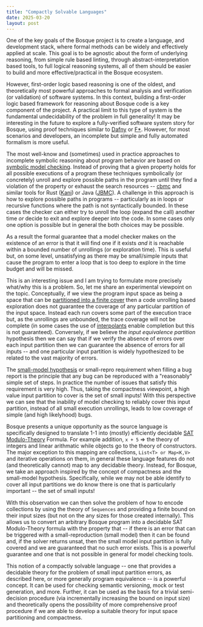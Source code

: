 ```yaml
---
title: "Compactly Solvable Languages"
date: 2025-03-20
layout: post
---
```


One of the key goals of the Bosque project is to create a language, and development stack, where formal methods can be widely and effectively applied at scale. This goal is to be agnostic about the form of underlying reasoning, from simple rule based linting, through abstract-interpretation based tools, to full logical reasoning systems, all of them should be easier to build and more effective/practical in the Bosque ecosystem.

However, first-order logic based reasoning is one of the oldest, and theoretically most powerful approaches to formal analysis and verification (or validation) of software systems. In this context, building a first-order logic based framework for reasoning about Bosque code is a key component of the project. A practical limit to this type of system is the fundamental undecidability of the problem in full generality! It may be interesting in the future to explore a fully-verified software system story for Bosque, using proof techniques similar to [Dafny](https://dafny.org/) or [F*](https://fstar-lang.org/). However, for most scenarios and developers, an incomplete but simple and fully automated formalism is more useful. 

The most well-know and (sometimes) used in practice approaches to incomplete symbolic reasoning about program behavior are based on [symbolic model checking](https://en.wikipedia.org/wiki/Model_checking). Instead of proving that a given property holds for all possible executions of a program these techniques symbolically (or concretely) unroll and explore possible paths in the program until they find a violation of the property or exhaust the search resources -- [cbmc](https://www.cprover.org/cbmc/) and similar tools for Rust ([Kani](https://model-checking.github.io/kani/)) or Java ([JBMC](https://www.cprover.org/jbmc/)). A challenge in this approach is how to explore possible paths in programs -- particularly as in loops or recursive functions where the path is not syntactically bounded. In these cases the checker can either try to unroll the loop (expand the call) another time _or_ decide to exit and explore deeper into the code. In some cases only one option is possible but in general the both choices may be possible. 

As a result the formal guarantee that a model checker makes on the existence of an error is that it will find one if it exists _and_ it is reachable within a bounded number of unrollings (or exploration time). This is useful but, on some level, unsatisfying as there may be small/simple inputs that cause the program to enter a loop that is too deep to explore in the time budget and will be missed. 

This is an interesting issue and I am trying to formulate more precisely what/why this is a problem. So, let me share an experimental viewpoint on the topic. Conceptually, if we view the program input space as being a space that can be [partitioned into a finite cover](https://www.cs.montana.edu/courses/se422/currentLectures/Ch4.pdf) then a code unrolling based exploration does not guarantee the coverage of any particular partition of the input space. Instead each run covers some part of the execution trace but, as the unrollings are unbounded, the trace coverage will not be complete (in some cases the use of [interpolants](https://rg1-teaching.mpi-inf.mpg.de/old-ag2/teachingpodelski/MCseminar/talk-ScottCotton.pdf) enable completion but this is not guaranteed). Conversely, if we believe the _input equivalence partition_ hypothesis then we can say that if we verify the absence of errors over each input partition then we can guarantee the absence of errors for all inputs -- and one particular input partition is widely hypothesized to be related to the vast majority of errors.

The [small-model hypothesis](https://ieeexplore.ieee.org/document/538605) or small-repro requirement when filling a bug report is the principle that any bug can be reproduced with a "reasonably" simple set of steps. In practice the number of issues that satisfy this requirement is very high. Thus, taking the compactness viewpoint, a high value input partition to cover is the set of small inputs! With this perspective we can see that the inability of model checking to reliably cover this input partition, instead of all small execution unrollings, leads to low coverage of simple (and high likelyhood) bugs.

Bosque presents a unique opportunity as the source language is specifically designed to translate 1-1 into (mostly) efficiently decidable [SAT Modulo-Theory](https://github.com/Z3Prover/z3) Formula. For example addition, `x + 5` => the theory of integers and linear arithmatic while objects go to the theory of constructors. The major exception to this mapping are collections, `List<T> or Map<K,V>` and iterative operations on them, in general these language features do  not (and theoretically cannot) map to any decidable theory. Instead, for Bosque, we take an approach inspired by the concept of compactness and the small-model hypothesis. Specifically, while we may not be able identify to cover all input partitions we do know there is one that is particularly important -- the set of small inputs!

With this observation we can then solve the problem of how to encode collections by using the theory of `Sequences` and providing a finite bound on their input sizes (but not on the any sizes for those created internally). This allows us to convert an arbitrary Bosque program into a decidable SAT Modulo-Theory formula with the property that -- if there is an error that can be triggered with a small-reproduction (small model) then it can be found and, if the solver returns unsat, then the small model input partition is fully covered and we are guaranteed that no such error exists. This is a powerful guarantee and one that is not possible in general for model checking tools.

This notion of a compactly solvable language -- one that provides a decidable theory for the problem of small input partition errors, as described here, or more generally program equivalence -- is a powerful concept. It can be used for checking semantic versioning, mock or test generation, and more. Further, it can be used as the basis for a trivial semi-decision procedure (via incrementally increasing the bound on input size) and theoretically opens the possibility of more comprehensive proof procedure if we are able to develop a suitable theory for input space partitioning and compactness. 



